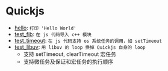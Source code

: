 # Quickjs
- [hello](./quickjs/hello.c): `打印 'Hello World'`
- [test_fib](./quickjs/test_fib.c): `在 js 代码导入 c++ 模块`
- [test_timeout](./quickjs/test_fib.c): `在 js 代码支持 os 系统任务的调用，如 setTimeout`
- [test_libuv](./quickjs/test_libuv.c): `用 libuv 的 loop 换掉 Quickjs 自身的 loop`
    - 支持 setTimeout, clearTimeout 宏任务
    - 支持微任务及保证和宏任务的执行顺序